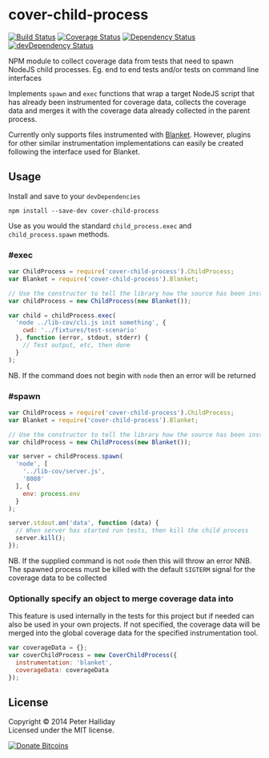 cover-child-process
===================

[![Build Status](https://travis-ci.org/pghalliday/cover-child-process.png)](https://travis-ci.org/pghalliday/cover-child-process)
[![Coverage Status](https://coveralls.io/repos/pghalliday/cover-child-process/badge.png)](https://coveralls.io/r/pghalliday/cover-child-process)
[![Dependency Status](https://david-dm.org/pghalliday/cover-child-process.png?theme=shields.io)](https://david-dm.org/pghalliday/cover-child-process)
[![devDependency Status](https://david-dm.org/pghalliday/cover-child-process/dev-status.png?theme=shields.io)](https://david-dm.org/pghalliday/cover-child-process#info=devDependencies)

NPM module to collect coverage data from tests that need to spawn NodeJS child processes. Eg. end to end tests and/or tests on command line interfaces

Implements `spawn` and `exec` functions that wrap a target NodeJS script that has already been instrumented for coverage data, collects the coverage data and merges it with the coverage data already collected in the parent process.

Currently only supports files instrumented with [Blanket](https://www.npmjs.org/package/blanket). However, plugins for other similar instrumentation implementations can easily be created following the interface used for Blanket.

Usage
-----

Install and save to your `devDependencies`

```
npm install --save-dev cover-child-process
```

Use as you would the standard `child_process.exec` and `child_process.spawn` methods.

### #exec

```javascript
var ChildProcess = require('cover-child-process').ChildProcess;
var Blanket = require('cover-child-process').Blanket;

// Use the constructor to tell the library how the source has been instrumented
var childProcess = new ChildProcess(new Blanket());

var child = childProcess.exec(
  'node ../lib-cov/cli.js init something', {
    cwd: '../fixtures/test-scenario'
  }, function (error, stdout, stderr) {
    // Test output, etc, then done
  }
);
```

NB. If the command does not begin with `node` then an error will be returned

### #spawn

```javascript
var ChildProcess = require('cover-child-process').ChildProcess;
var Blanket = require('cover-child-process').Blanket;

// Use the constructor to tell the library how the source has been instrumented
var childProcess = new ChildProcess(new Blanket());

var server = childProcess.spawn(
  'node', [
    '../lib-cov/server.js',
    '8080'
  ], {
    env: process.env
  }
);

server.stdout.on('data', function (data) {
  // When server has started run tests, then kill the child process
  server.kill();
});
```

NB. If the supplied command is not `node` then this will throw an error
NNB. The spawned process must be killed with the default `SIGTERM` signal for the coverage data to be collected

### Optionally specify an object to merge coverage data into

This feature is used internally in the tests for this project but if needed can also be used in your own projects. If not specified, the coverage data will be merged into the global coverage data for the specified instrumentation tool.

```javascript
var coverageData = {};
var coverChildProcess = new CoverChildProcess({
  instrumentation: 'blanket',
  coverageData: coverageData
});
```

License
-------

Copyright &copy; 2014 Peter Halliday  
Licensed under the MIT license.

[![Donate Bitcoins](https://coinbase.com/assets/buttons/donation_large-6ec72b1a9eec516944e50a22aca7db35.png)](https://coinbase.com/checkouts/9d121c0321590556b32241bbe7960362)
